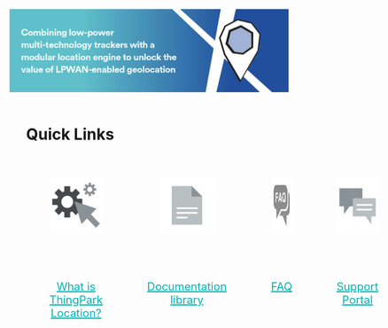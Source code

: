 <html>
    <style>
        .grid-container {
          display: grid;
            grid-template-columns: auto auto auto auto;
            padding: 2px;
        }
        .textColorStyle{
            color: #00b3b1;
            text-decoration: underline;
        }
        .grid-item {
            padding: 40px;
            font-size: 20px;
            text-align: center;
        }
    </style>
    <div style="width: auto;">
        <img src="./images/Main-image.jpg" style="margin-left: -30px;" />
    </div>
    </br>
    <h1>Quick Links</h1> 
    <div class="grid-container">
        <div class="grid-item">
            <img src="./images/roue-dentee.png" style="width: 100px;height: 100px;" />
        </div>
        <div class="grid-item">
            <img src="./images/Icon-PDFs.png" style="width: 100px;height: 100px;" />
        </div>
        <div class="grid-item">
            <img src="./images/FAQbig.png" style="width: 100px;height: 100px;" />
        </div>
        <div class="grid-item">
            <img src="./images/Icon-Forum.png" style="width: 100px;height: 100px;" />
        </div>
        <div class="grid-item">
            <a href="/thingpark-location/B-Feature-Topics/TP-Location_C/" class="textColorStyle" >What is ThingPark Location?</a>
        </div>
        <div class="grid-item">
            <a href="/thingpark-location/D-Reference/DocLibrary_R/" class="textColorStyle">Documentation library</a>
        </div>
        <div class="grid-item">
            <a href="/thingpark-location/D-Reference/FAQ_R/" class="textColorStyle" >FAQ</a>
        </div>
        <div class="grid-item">
            <a href="https://thingpark.page.link/AbeewaySupport" class="textColorStyle">Support Portal</a>
        </div>
    </div>
</html>